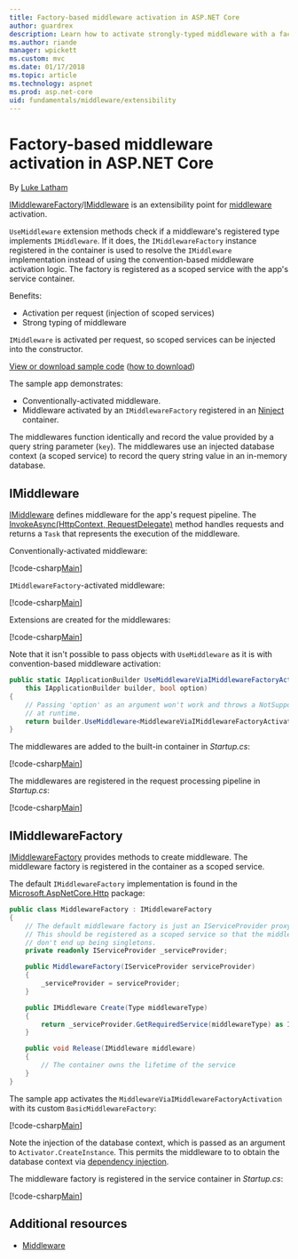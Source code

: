 ```yaml
---
title: Factory-based middleware activation in ASP.NET Core
author: guardrex
description: Learn how to activate strongly-typed middleware with a factory-based implementation in ASP.NET Core.
ms.author: riande
manager: wpickett
ms.custom: mvc
ms.date: 01/17/2018
ms.topic: article
ms.technology: aspnet
ms.prod: asp.net-core
uid: fundamentals/middleware/extensibility
---
```

# Factory-based middleware activation in ASP.NET Core

By [Luke Latham](https://github.com/guardrex)

[IMiddlewareFactory](/dotnet/api/microsoft.aspnetcore.http.imiddlewarefactory)/[IMiddleware](/dotnet/api/microsoft.aspnetcore.http.imiddleware) is an extensibility point for [middleware](xref:fundamentals/middleware/index) activation.

`UseMiddleware` extension methods check if a middleware's registered type implements `IMiddleware`. If it does, the `IMiddlewareFactory` instance registered in the container is used to resolve the `IMiddleware` implementation instead of using the convention-based middleware activation logic. The factory is registered as a scoped service with the app's service container.

Benefits:

* Activation per request (injection of scoped services)
* Strong typing of middleware

`IMiddleware` is activated per request, so scoped services can be injected into the constructor.

[View or download sample code](https://github.com/aspnet/Docs/tree/master/aspnetcore/fundamentals/middleware/extensibility/sample) ([how to download](xref:tutorials/index#how-to-download-a-sample))

The sample app demonstrates:

* Conventionally-activated middleware.
* Middleware activated by an `IMiddlewareFactory` registered in an [Ninject](http://www.ninject.org/) container.

The middlewares function identically and record the value provided by a query string parameter (`key`). The middlewares use an injected database context (a scoped service) to record the query string value in an in-memory database.

## IMiddleware

[IMiddleware](/dotnet/api/microsoft.aspnetcore.http.imiddleware) defines middleware for the app's request pipeline. The [InvokeAsync(HttpContext, RequestDelegate)](/dotnet/api/microsoft.aspnetcore.http.imiddleware.invokeasync#Microsoft_AspNetCore_Http_IMiddleware_InvokeAsync_Microsoft_AspNetCore_Http_HttpContext_Microsoft_AspNetCore_Http_RequestDelegate_) method handles requests and returns a `Task` that represents the execution of the middleware.

Conventionally-activated middleware:

[!code-csharp[Main](extensibility/sample/Middleware/MiddlewareViaConventionalActivation.cs?name=snippet1)]

`IMiddlewareFactory`-activated middleware:

[!code-csharp[Main](extensibility/sample/Middleware/MiddlewareViaIMiddlewareFactoryActivation.cs?name=snippet1)]

Extensions are created for the middlewares:

[!code-csharp[Main](extensibility/sample/Middleware/MiddlewareExtensions.cs?name=snippet1)]

Note that it isn't possible to pass objects with `UseMiddleware` as it is with convention-based middleware activation:

```csharp
public static IApplicationBuilder UseMiddlewareViaIMiddlewareFactoryActivation(
    this IApplicationBuilder builder, bool option)
{
    // Passing 'option' as an argument won't work and throws a NotSupportedException 
    // at runtime.
    return builder.UseMiddleware<MiddlewareViaIMiddlewareFactoryActivation>(option);
}
```

The middlewares are added to the built-in container in *Startup.cs*:

[!code-csharp[Main](extensibility/sample/Startup.cs?name=snippet1&highlight=6-7)]

The middlewares are registered in the request processing pipeline in *Startup.cs*:

[!code-csharp[Main](extensibility/sample/Startup.cs?name=snippet2&highlight=15-16)]

## IMiddlewareFactory

[IMiddlewareFactory](/dotnet/api/microsoft.aspnetcore.http.imiddlewarefactory) provides methods to create middleware. The middleware factory is registered in the container as a scoped service.

The default `IMiddlewareFactory` implementation is found in the [Microsoft.AspNetCore.Http](https://www.nuget.org/packages/Microsoft.AspNetCore.Http/) package:

```csharp
public class MiddlewareFactory : IMiddlewareFactory
{
    // The default middleware factory is just an IServiceProvider proxy.
    // This should be registered as a scoped service so that the middleware instances
    // don't end up being singletons.
    private readonly IServiceProvider _serviceProvider;

    public MiddlewareFactory(IServiceProvider serviceProvider)
    {
        _serviceProvider = serviceProvider;
    }

    public IMiddleware Create(Type middlewareType)
    {
        return _serviceProvider.GetRequiredService(middlewareType) as IMiddleware;
    }

    public void Release(IMiddleware middleware)
    {
        // The container owns the lifetime of the service
    }
}
```

The sample app activates the `MiddlewareViaIMiddlewareFactoryActivation` with its custom `BasicMiddlewareFactory`:

[!code-csharp[Main](extensibility/sample/Middleware/MiddlewareFactory.cs?name=snippet1)]

Note the injection of the database context, which is passed as an argument to `Activator.CreateInstance`. This permits the middleware to to obtain the database context via [dependency injection](xref:fundamentals/dependency-injection).

The middleware factory is registered in the service container in *Startup.cs*:

[!code-csharp[Main](extensibility/sample/Startup.cs?name=snippet3&highlight=12)]

## Additional resources

* [Middleware](xref:fundamentals/middleware/index)
